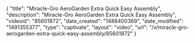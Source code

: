 {
    "title": "Miracle-Gro AeroGarden Extra Quick Easy Assembly",
    "description": "Miracle-Gro AeroGarden Extra Quick Easy Assembly",
    "videoid": "85601872",
    "date_created": "1488400369",
    "date_modified": "1491355377",
    "type": "captivate",
    "layout": "video",
    "url": "\/v\/miracle-gro-aerogarden-extra-quick-easy-assembly\/85601872"
}